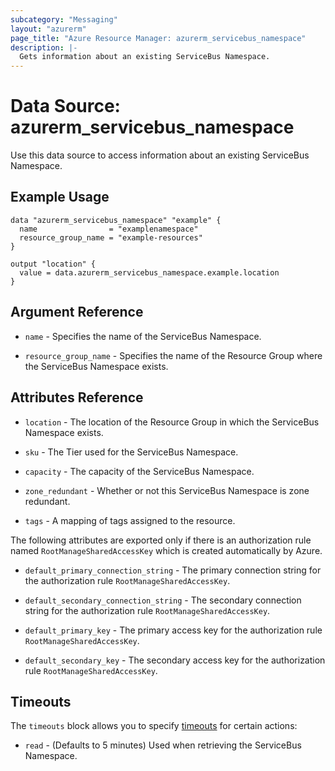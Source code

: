 ```yaml
---
subcategory: "Messaging"
layout: "azurerm"
page_title: "Azure Resource Manager: azurerm_servicebus_namespace"
description: |-
  Gets information about an existing ServiceBus Namespace.
---
```


# Data Source: azurerm_servicebus_namespace

Use this data source to access information about an existing ServiceBus Namespace.

## Example Usage

```hcl
data "azurerm_servicebus_namespace" "example" {
  name                = "examplenamespace"
  resource_group_name = "example-resources"
}

output "location" {
  value = data.azurerm_servicebus_namespace.example.location
}
```

## Argument Reference

* `name` - Specifies the name of the ServiceBus Namespace.

* `resource_group_name` - Specifies the name of the Resource Group where the ServiceBus Namespace exists.

## Attributes Reference

* `location` - The location of the Resource Group in which the ServiceBus Namespace exists.

* `sku` - The Tier used for the ServiceBus Namespace.

* `capacity` - The capacity of the ServiceBus Namespace.

* `zone_redundant` - Whether or not this ServiceBus Namespace is zone redundant.

* `tags` - A mapping of tags assigned to the resource.

The following attributes are exported only if there is an authorization rule named
`RootManageSharedAccessKey` which is created automatically by Azure.

* `default_primary_connection_string` - The primary connection string for the authorization
    rule `RootManageSharedAccessKey`.

* `default_secondary_connection_string` - The secondary connection string for the
    authorization rule `RootManageSharedAccessKey`.

* `default_primary_key` - The primary access key for the authorization rule `RootManageSharedAccessKey`.

* `default_secondary_key` - The secondary access key for the authorization rule `RootManageSharedAccessKey`.

## Timeouts

The `timeouts` block allows you to specify [timeouts](https://www.terraform.io/language/resources/syntax#operation-timeouts) for certain actions:

* `read` - (Defaults to 5 minutes) Used when retrieving the ServiceBus Namespace.
